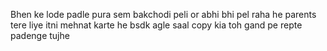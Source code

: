 Bhen ke lode padle 
pura sem bakchodi peli or abhi bhi pel raha he 
parents tere liye itni mehnat karte he 
bsdk agle saal copy kia toh gand pe repte padenge tujhe 
